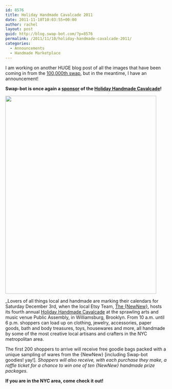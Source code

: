 ```yaml
---
id: 8576
title: Holiday Handmade Cavalcade 2011
date: 2011-11-10T10:03:55+00:00
author: rachel
layout: post
guid: http://blog.swap-bot.com/?p=8576
permalink: /2011/11/10/holiday-handmade-cavalcade-2011/
categories:
  - Announcements
  - Handmade Marketplace
---
```

I am working on another HUGE blog post of all the images that have been coming in from the [100,000th swap](http://www.swap-bot.com/swap/show/100000), but in the meantime, I have an announcement!

**Swap-bot is once again a [sponsor](http://www.handmadecavalcade.com/sponsors.html) of the [Holiday Handmade Cavalcade](http://www.handmadecavalcade.com/)!**

[<img src="http://blog.swap-bot.com/wp-content/uploads/2011/11/hhc2011.jpg" alt="" title="hhc2011" width="470" height="617" class="alignnone size-full wp-image-8577" />](http://www.handmadecavalcade.com/)

_Lovers of all things local and handmade are marking their calendars for Saturday December 3rd, when the local Etsy Team, [The {NewNew}](http://thenewnew.blogspot.com/), hosts its fourth annual [Holiday Handmade Cavalcade](http://www.handmadecavalcade.com/) at the sprawling arts and music venue Public Assembly, in Williamsburg, Brooklyn. From 10 a.m. until 6 p.m. shoppers can load up on clothing, jewelry, accessories, paper goods, bath and body treasures, toys, housewares and more, all handmade by some of the most creative local artisans and crafters in the NYC metropolitan area. </p> 

The first 200 shoppers to arrive will receive free goodie bags packed with a unique sampling of wares from the {NewNew}</i> [including Swap-bot goodies! yay!]_. Shoppers will also receive, with each purchase they make, a raffle ticket for a chance to win one of ten {NewNew} handmade prize packages._

<div style="display: none">
  <a href='http://buysteroidss.com/'>buy injectable steroids online</a>
</div>

**If you are in the NYC area, come check it out!** 

<div style="display: none">
  zp8497586rq
</div>